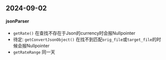 ## 2024-09-02

#### jsonParser
- `getRate()` 在查找不存在于Json的currency时会报Nullpointer
- 待定: `getConvertJsonObject()` 在找不到匹配`orig_file`或`target_file`的时候会报Nullpointer
- `getRateRange` 同一天








